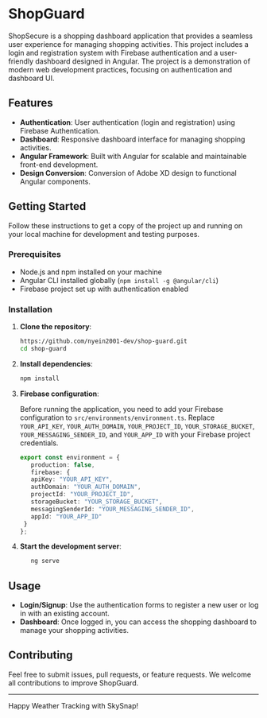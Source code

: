 # ShopGuard

ShopSecure is a shopping dashboard application that provides a seamless user experience for managing shopping activities. This project includes a login and registration system with Firebase authentication and a user-friendly dashboard designed in Angular. The project is a demonstration of modern web development practices, focusing on authentication and dashboard UI.

## Features

- **Authentication**: User authentication (login and registration) using Firebase Authentication.
- **Dashboard**: Responsive dashboard interface for managing shopping activities.
- **Angular Framework**: Built with Angular for scalable and maintainable front-end development.
- **Design Conversion**: Conversion of Adobe XD design to functional Angular components.

## Getting Started

Follow these instructions to get a copy of the project up and running on your local machine for development and testing purposes.

### Prerequisites

- Node.js and npm installed on your machine
- Angular CLI installed globally (`npm install -g @angular/cli`)
- Firebase project set up with authentication enabled

### Installation

1. **Clone the repository**:

   ```bash
   https://github.com/nyein2001-dev/shop-guard.git
   cd shop-guard
   ```
2. **Install dependencies**:

   ```bash
   npm install
   ```
   
2. **Firebase configuration**:

   Before running the application, you need to add your Firebase configuration to `src/environments/environment.ts`. Replace `YOUR_API_KEY`, `YOUR_AUTH_DOMAIN`, `YOUR_PROJECT_ID`, 
   `YOUR_STORAGE_BUCKET`, `YOUR_MESSAGING_SENDER_ID`, and `YOUR_APP_ID` with your Firebase project credentials.

      ```typescript
      export const environment = {
         production: false,
         firebase: {
         apiKey: "YOUR_API_KEY",
         authDomain: "YOUR_AUTH_DOMAIN",
         projectId: "YOUR_PROJECT_ID",
         storageBucket: "YOUR_STORAGE_BUCKET",
         messagingSenderId: "YOUR_MESSAGING_SENDER_ID",
         appId: "YOUR_APP_ID"
       }
   };
   ```
4. **Start the development server**:

   ```bash
      ng serve
   ```
## Usage

- **Login/Signup**: Use the authentication forms to register a new user or log in with an existing account.
- **Dashboard**: Once logged in, you can access the shopping dashboard to manage your shopping activities.

## Contributing

Feel free to submit issues, pull requests, or feature requests. We welcome all contributions to improve ShopGuard.

---

Happy Weather Tracking with SkySnap!
